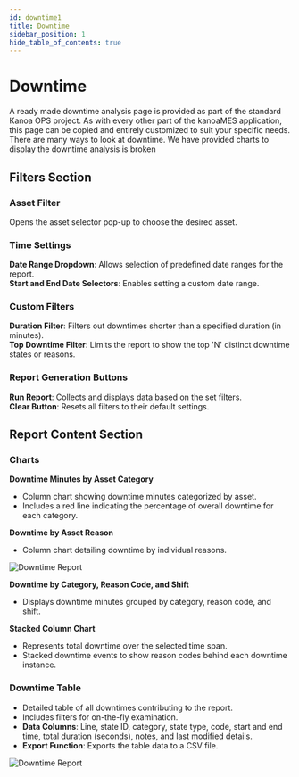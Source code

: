 ```yaml
---
id: downtime1
title: Downtime
sidebar_position: 1
hide_table_of_contents: true
---
```


# Downtime

A ready made downtime analysis page is provided as part of the standard Kanoa OPS project. As with every other part of the kanoaMES application, this page can be copied and entirely customized
to suit your specific needs.
There are many ways to look at downtime. We have provided charts to display the downtime analysis is broken

## Filters Section

### Asset Filter
Opens the asset selector pop-up to choose the desired asset. 

### Time Settings
**Date Range Dropdown**: Allows selection of predefined date ranges for the report.<br />
**Start and End Date Selectors**: Enables setting a custom date range.

### Custom Filters
**Duration Filter**: Filters out downtimes shorter than a specified duration (in minutes).<br />
**Top Downtime Filter**: Limits the report to show the top 'N' distinct downtime states or reasons.

### Report Generation Buttons
**Run Report**: Collects and displays data based on the set filters.<br />
**Clear Button**: Resets all filters to their default settings.

## Report Content Section
### Charts
**Downtime Minutes by Asset Category**
   - Column chart showing downtime minutes categorized by asset.
   - Includes a red line indicating the percentage of overall downtime for each category.

**Downtime by Asset Reason**
   - Column chart detailing downtime by individual reasons.

![Downtime Report](/img/ops-analytics-downtime1.png)

**Downtime by Category, Reason Code, and Shift**
   - Displays downtime minutes grouped by category, reason code, and shift.

**Stacked Column Chart**
   - Represents total downtime over the selected time span.
   - Stacked downtime events to show reason codes behind each downtime instance.

### Downtime Table
- Detailed table of all downtimes contributing to the report.
- Includes filters for on-the-fly examination.
- **Data Columns**: Line, state ID, category, state type, code, start and end time, total duration (seconds), notes, and last modified details.
- **Export Function**: Exports the table data to a CSV file.

![Downtime Report](/img/ops-analytics-downtime2.png)

